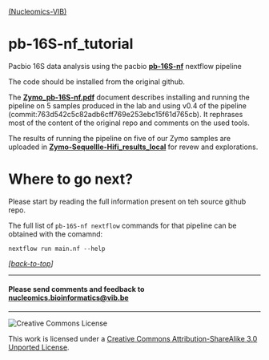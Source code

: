 [(Nucleomics-VIB)](https://github.com/Nucleomics-VIB)

# pb-16S-nf_tutorial

Pacbio 16S data analysis using the pacbio **[pb-16S-nf](https://github.com/PacificBiosciences/pb-16S-nf)** nextflow pipeline 

The code should be installed from the original github.

The **[Zymo_pb-16S-nf.pdf](https://github.com/Nucleomics-VIB/pb-16S-nf_tutorial/blob/main/Zymo_pb-16S-nf.pdf)** document describes installing and running the pipeline on 5 samples produced in the lab and using v0.4 of the pipeline (commit:763d542c5c82adb6cff769e253ebc15f61d765cb). It rephrases most of the content of the original repo and comments on the used tools.

The results of running the pipeline on five of our Zymo samples are uploaded in **[Zymo-SequelIIe-Hifi_results_local](https://github.com/Nucleomics-VIB/pb-16S-nf_tutorial/tree/main/Zymo-SequelIIe-Hifi_results_local)** for revew and explorations.

# Where to go next?

Please start by reading the full information present on teh source github repo.

The full list of ``pb-16S-nf nextflow`` commands for that pipeline can be obtained with the comamnd:

```
nextflow run main.nf --help
```

*[[back-to-top](#top)]*  

<hr>

<h4>Please send comments and feedback to <a href="mailto:nucleomics.bioinformatics@vib.be">nucleomics.bioinformatics@vib.be</a></h4>

<hr>

![Creative Commons License](http://i.creativecommons.org/l/by-sa/3.0/88x31.png?raw=true)

This work is licensed under a [Creative Commons Attribution-ShareAlike 3.0 Unported License](http://creativecommons.org/licenses/by-sa/3.0/).
